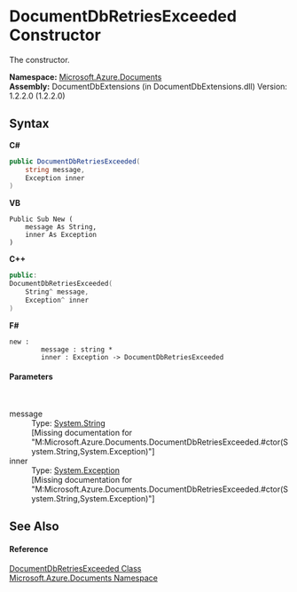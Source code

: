 # DocumentDbRetriesExceeded Constructor 
 

The constructor.

**Namespace:**&nbsp;<a href="856b2e23-9c8b-2618-f913-67d85d500616">Microsoft.Azure.Documents</a><br />**Assembly:**&nbsp;DocumentDbExtensions (in DocumentDbExtensions.dll) Version: 1.2.2.0 (1.2.2.0)

## Syntax

**C#**<br />
``` C#
public DocumentDbRetriesExceeded(
	string message,
	Exception inner
)
```

**VB**<br />
``` VB
Public Sub New ( 
	message As String,
	inner As Exception
)
```

**C++**<br />
``` C++
public:
DocumentDbRetriesExceeded(
	String^ message, 
	Exception^ inner
)
```

**F#**<br />
``` F#
new : 
        message : string * 
        inner : Exception -> DocumentDbRetriesExceeded
```


#### Parameters
&nbsp;<dl><dt>message</dt><dd>Type: <a href="http://msdn2.microsoft.com/en-us/library/s1wwdcbf" target="_blank">System.String</a><br />\[Missing <param name="message"/> documentation for "M:Microsoft.Azure.Documents.DocumentDbRetriesExceeded.#ctor(System.String,System.Exception)"\]</dd><dt>inner</dt><dd>Type: <a href="http://msdn2.microsoft.com/en-us/library/c18k6c59" target="_blank">System.Exception</a><br />\[Missing <param name="inner"/> documentation for "M:Microsoft.Azure.Documents.DocumentDbRetriesExceeded.#ctor(System.String,System.Exception)"\]</dd></dl>

## See Also


#### Reference
<a href="5b11f591-7145-697d-1cc9-43830baefe48">DocumentDbRetriesExceeded Class</a><br /><a href="856b2e23-9c8b-2618-f913-67d85d500616">Microsoft.Azure.Documents Namespace</a><br />